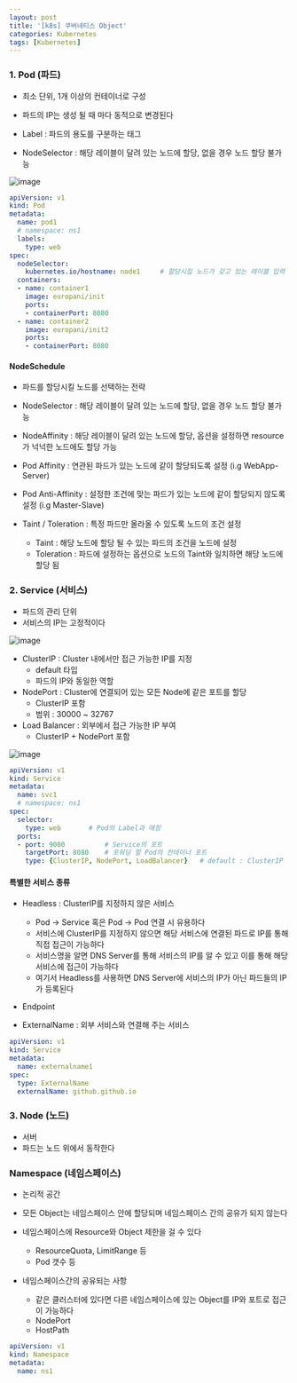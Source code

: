 ```yaml
---
layout: post
title: '[k8s] 쿠버네티스 Object'
categories: Kubernetes
tags: [Kubernetes]
---
```


### 1. Pod (파드)
- 최소 단위, 1개 이상의 컨테이너로 구성
- 파드의 IP는 생성 될 때 마다 동적으로 변경된다

- Label : 파드의 용도를 구분하는 태그
- NodeSelector : 해당 레이블이 달려 있는 노드에 할당, 없을 경우 노드 할당 불가능

![image](https://github.com/europani/europani.github.io/assets/48157259/9ab5961e-4d09-42da-a7be-367b1e3f7ead)

```yaml
apiVersion: v1
kind: Pod
metadata:
  name: pod1    
  # namespace: ns1                     
  labels:                               
    type: web                         
spec:
  nodeSelector:                     
    kubernetes.io/hostname: node1     # 할당시킬 노드가 갖고 있는 레이블 입력
  containers:
  - name: container1                
    image: europani/init                
    ports:
    - containerPort: 8080
  - name: container2                
    image: europani/init2                
    ports:
    - containerPort: 8080  
```

#### NodeSchedule
- 파드를 할당시킬 노드를 선택하는 전략

- NodeSelector : 해당 레이블이 달려 있는 노드에 할당, 없을 경우 노드 할당 불가능
- NodeAffinity : 해당 레이블이 달려 있는 노드에 할당, 옵션을 설정하면 resource가 넉넉한 노드에도 할당 가능
- Pod Affinity : 연관된 파드가 있는 노드에 같이 할당되도록 설정 (i.g WebApp-Server)
- Pod Anti-Affinity : 설정한 조건에 맞는 파드가 있는 노드에 같이 할당되지 않도록 설정 (i.g Master-Slave)
- Taint / Toleration : 특정 파드만 올라올 수 있도록 노드의 조건 설정
  - Taint : 해당 노드에 할당 될 수 있는 파드의 조건을 노드에 설정
  - Toleration : 파드에 설정하는 옵션으로 노드의 Taint와 일치하면 해당 노드에 할당 됨


### 2. Service (서비스)
- 파드의 관리 단위
- 서비스의 IP는 고정적이다
 
![image](https://github.com/europani/europani.github.io/assets/48157259/8c0d2fe6-c2e0-4771-977b-4e103c76b004)
- ClusterIP : Cluster 내에서만 접근 가능한 IP를 지정
  - default 타입
  - 파드의 IP와 동일한 역할
- NodePort : Cluster에 연결되어 있는 모든 Node에 같은 포트를 할당
  - ClusterIP 포함
  - 범위 : 30000 ~ 32767
- Load Balancer : 외부에서 접근 가능한 IP 부여
  - ClusterIP + NodePort 포함

![image](https://github.com/europani/europani.github.io/assets/48157259/3621af82-51e9-4fd3-b03b-447bec2bb8c9)

```yaml
apiVersion: v1
kind: Service
metadata:
  name: svc1
  # namespace: ns1
spec:
  selector:
    type: web       # Pod의 Label과 매칭
  ports:
  - port: 9000          # Service의 포트
    targetPort: 8080    # 포워딩 할 Pod의 컨테이너 포트
    type: {ClusterIP, NodePort, LoadBalancer}   # default : ClusterIP
```

#### 특별한 서비스 종류
- Headless : ClusterIP를 지정하지 않은 서비스
  - Pod -> Service 혹은 Pod -> Pod 연결 시 유용하다
  - 서비스에 ClusterIP를 지정하지 않으면 해당 서비스에 연결된 파드로 IP를 통해 직접 접근이 가능하다
  - 서비스명을 알면 DNS Server를 통해 서비스의 IP를 알 수 있고 이를 통해 해당 서비스에 접근이 가능하다
  - 여기서 Headless를 사용하면 DNS Server에 서비스의 IP가 아닌 파드들의 IP가 등록된다

- Endpoint

- ExternalName : 외부 서비스와 연결해 주는 서비스

```yml
apiVersion: v1
kind: Service
metadata:
  name: externalname1
spec:
  type: ExternalName
  externalName: github.github.io 
```

### 3. Node (노드)
- 서버
- 파드는 노드 위에서 동작한다


### Namespace (네임스페이스)
- 논리적 공간
- 모든 Object는 네임스페이스 안에 할당되며 네임스페이스 간의 공유가 되지 않는다
- 네임스페이스에 Resource와 Object 제한을 걸 수 있다
  - ResourceQuota, LimitRange 등
  - Pod 갯수 등

- 네임스페이스간의 공유되는 사항
  - 같은 클러스터에 있다면 다른 네임스페이스에 있는 Object를 IP와 포트로 접근이 가능하다
  - NodePort
  - HostPath

```yaml
apiVersion: v1
kind: Namespace
metadata:
  name: ns1
```
